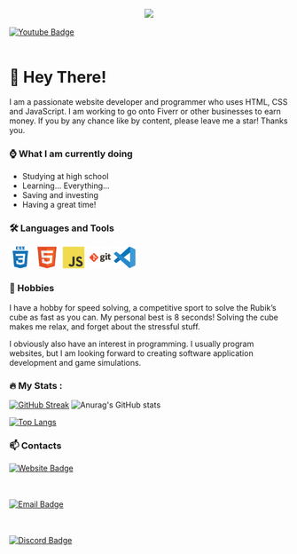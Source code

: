 <p align="center">
  <img height="300" object-fit="cover" src="https://user-images.githubusercontent.com/100125080/155830273-ce197336-3a81-4f0f-80e1-b84895cfde37.png">
</p>
<div id="badges">
  <div id="badges">
  <a href="https://www.youtube.com/channel/UCKPut_fp7h4snzP0eUEiFjw">
    <img src="https://img.shields.io/badge/YouTube-red?style=for-the-badge&logo=youtube&logoColor=white" alt="Youtube Badge"/>
  </a>
</div>
  <img src="https://komarev.com/ghpvc/?username=oMelonz&style=flat-square&color=blue" alt=""/>
  
# 👋 Hey There!

I am a passionate website developer and programmer who uses HTML, CSS and JavaScript. I am working to go onto Fiverr or other businesses to earn money. If you by any chance like by content, please leave me a star! Thanks you.

### ⌚ What I am currently doing

- Studying at high school
- Learning... Everything...
- Saving and investing
- Having a great time!
 
### :hammer_and_wrench: Languages and Tools
<div>
  <img src="https://github.com/devicons/devicon/blob/master/icons/css3/css3-plain-wordmark.svg"  title="CSS3" alt="CSS" width="40" height="40"/>&nbsp;
  <img src="https://github.com/devicons/devicon/blob/master/icons/html5/html5-original.svg" title="HTML5" alt="HTML" width="40" height="40"/>&nbsp;
  <img src="https://github.com/devicons/devicon/blob/master/icons/javascript/javascript-original.svg" title="JavaScript" alt="JavaScript" width="40" height="40"/>&nbsp;
  <img src="https://github.com/devicons/devicon/blob/master/icons/git/git-original-wordmark.svg" title="Git" **alt="Git" width="40" height="40"/>
  <img src="https://github.com/devicons/devicon/blob/master/icons/vscode/vscode-original.svg" title="VsCode" **alt="VsCode" width="40" height="40"/>
</div>


### 🌱 Hobbies

I have a hobby for speed solving, a competitive sport to solve the Rubik’s cube as fast as you can. My personal best is 8 seconds! Solving the cube makes me relax, and forget about the stressful stuff.

I obviously also have an interest in programming. I usually program websites, but I am looking forward to creating software application development and game simulations.


### :fire: My Stats :
[![GitHub Streak](http://github-readme-streak-stats.herokuapp.com?user=oMelonz&theme=tokyonight)](https://git.io/streak-stats) ![Anurag's GitHub stats](https://github-readme-stats.vercel.app/api?username=oMelonz&show_icons=true&theme=tokyonight)
  
[![Top Langs](https://github-readme-stats.vercel.app/api/top-langs/?username=anuraghazra&theme=tokyonight)](https://github.com/anuraghazra/github-readme-stats) 
### 📫 Contacts
  
<a href="https://melonzport.netlify.app/">
<img src="https://img.shields.io/badge/Website-Click me-orange" alt="Website Badge"/>

<br><br><a href="https://mail.google.com/mail/u/0/#inbox?compose=new">
<img src="https://img.shields.io/badge/Email-Contact Me-red" alt="Email Badge"/>
  
<br><br><a href="https://discord.com/channels/@me">
<img src="https://img.shields.io/badge/Discord-Contact Me-#2C2F33" alt="Discord Badge"/>
